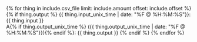 {% for thing in include.csv_file limit: include.amount offset: include.offset %}
  {% if thing.output  %}
{{ thing.input_unix_time | date: "%F @ %H:%M:%S"}}: {{ thing.input }}<br>
A{% if thing.output_unix_time %} ({{ thing.output_unix_time | date: "%F @ %H:%M:%S"}}){% endif %}: {{ thing.output }}
  {% endif %}
{% endfor %}